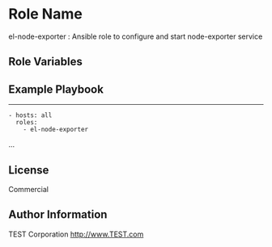 Role Name
=========

el-node-exporter : Ansible role to configure and start node-exporter service
 
Role Variables
--------------


Example Playbook
----------------

---
    - hosts: all
      roles:
        - el-node-exporter

...
 
License
-------
Commercial


Author Information
------------------
TEST Corporation
http://www.TEST.com


